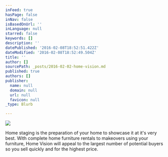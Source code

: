 ```yaml
---
inFeed: true
hasPage: false
inNav: false
isBasedOnUrl: ''
inLanguage: null
starred: false
keywords: []
description: ''
datePublished: '2016-02-08T18:52:51.422Z'
dateModified: '2016-02-08T18:52:49.504Z'
title: ''
author: []
sourcePath: _posts/2016-02-02-home-vision.md
published: true
authors: []
publisher:
  name: null
  domain: null
  url: null
  favicon: null
_type: Blurb

---
```

![](https://s3-us-west-2.amazonaws.com/the-grid-img/p/0165cddc329891d5dcaef3812c3ef44213f374ea.jpg)

Home staging is the preparation of your home to showcase it at it's very best. With complete home furniture rentals to makeovers using your furniture, Home Vision will appeal to the largest number of potential buyers so you sell quickly and for the highest price.